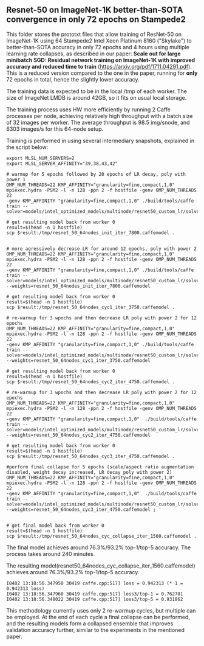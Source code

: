 ## Resnet-50 on ImageNet-1K better-than-SOTA convergence in only 72 epochs on Stampede2


This folder stores the prototxt files that allow training of ResNet-50 on ImageNet-1K using 64 Stampede2 Intel Xeon Platinum 8160 ("Skylake") to better-than-SOTA accuracy in only 72 epochs and 4 hours using multiple learning rate collapses, as described in our paper: **Scale out for large minibatch SGD: Residual network training on ImageNet-1K with improved accuracy and reduced time to train** (https://arxiv.org/pdf/1711.04291.pdf). This is a reduced version compared to the one in the paper, running for **only** 72 epochs in total, hence the slightly lower accuracy.

The training data is expected to be in the local /tmp of each worker. The size of ImageNet LMDB is around 42GB, so it fits on usual local storage.

The training process uses HW more efficiently by running 2 Caffe processes per node, achieving relatively high throughput with a batch size of 32 images per worker. The average throughput is 98.5 img/snode, and 6303 images/s for this 64-node setup.


Training is performed in using several intermediary snapshots, explained in the script below:

	export MLSL_NUM_SERVERS=2
	export MLSL_SERVER_AFFINITY="39,38,43,42"

	# warmup for 5 epochs followed by 20 epochs of LR decay, poly with power 1
	OMP_NUM_THREADS=22 KMP_AFFINITY="granularity=fine,compact,1,0"  mpiexec.hydra -PSM2 -l -n 128 -ppn 2 -f hostfile -genv OMP_NUM_THREADS 22  
	-genv KMP_AFFINITY "granularity=fine,compact,1,0" ./build/tools/caffe train --solver=models/intel_optimized_models/multinode/resnet50_custom_lr/solver_init.prototxt 

	# get resulting model back from worker 0
	result=$(head -n 1 hostfile)
	scp $result:/tmp/resnet_50_64nodes_init_iter_7800.caffemodel .


	# more agressively decrease LR for around 12 epochs, poly with power 2
	OMP_NUM_THREADS=22 KMP_AFFINITY="granularity=fine,compact,1,0"  mpiexec.hydra -PSM2 -l -n 128 -ppn 2 -f hostfile -genv OMP_NUM_THREADS 22  
	-genv KMP_AFFINITY "granularity=fine,compact,1,0" ./build/tools/caffe train --solver=models/intel_optimized_models/multinode/resnet50_custom_lr/solver_cyc1.prototxt 
	--weights=resnet_50_64nodes_init_iter_7800.caffemodel

	# get resulting model back from worker 0
	result=$(head -n 1 hostfile)
	scp $result:/tmp/resnet_50_64nodes_cyc1_iter_3750.caffemodel .

	# re-warmup for 3 wpochs and then decrease LR poly with power 2 for 12 epochs
	OMP_NUM_THREADS=22 KMP_AFFINITY="granularity=fine,compact,1,0"  mpiexec.hydra -PSM2 -l -n 128 -ppn 2 -f hostfile -genv OMP_NUM_THREADS 22  
	-genv KMP_AFFINITY "granularity=fine,compact,1,0" ./build/tools/caffe train --solver=models/intel_optimized_models/multinode/resnet50_custom_lr/solver_cyc2.prototxt 
	--weights=resnet_50_64nodes_cyc1_iter_3750.caffemodel

	# get resulting model back from worker 0
	result=$(head -n 1 hostfile)
	scp $result:/tmp/resnet_50_64nodes_cyc2_iter_4750.caffemodel .

	# re-warmup for 3 wpochs and then decrease LR poly with power 2 for 12 epochs
	OMP_NUM_THREADS=22 KMP_AFFINITY="granularity=fine,compact,1,0"  mpiexec.hydra -PSM2 -l -n 128 -ppn 2 -f hostfile -genv OMP_NUM_THREADS 22  
	-genv KMP_AFFINITY "granularity=fine,compact,1,0"  ./build/tools/caffe train --solver=models/intel_optimized_models/multinode/resnet50_custom_lr/solver_cyc3.prototxt 
	--weights=resnet_50_64nodes_cyc2_iter_4750.caffemodel

	# get resulting model back from worker 0
	result=$(head -n 1 hostfile)
	scp $result:/tmp/resnet_50_64nodes_cyc3_iter_4750.caffemodel .
	
	#perform final collapse for 5 epochs (scale/aspect ratio augmentation disabled, weight decay increased, LR decay poly with power 2)
	OMP_NUM_THREADS=22 KMP_AFFINITY="granularity=fine,compact,1,0"  mpiexec.hydra -PSM2 -l -n 128 -ppn 2 -f hostfile -genv OMP_NUM_THREADS 22  
	-genv KMP_AFFINITY "granularity=fine,compact,1,0"  ./build/tools/caffe train --solver=models/intel_optimized_models/multinode/resnet50_custom_lr/solver_collapse.prototxt 
	--weights=resnet_50_64nodes_cyc3_iter_4750.caffemodel ; '


	# get final model back from worker 0
	result=$(head -n 1 hostfile)
	scp $result:/tmp/resnet_50_64nodes_cyc_collapse_iter_1560.caffemodel .



The final model achieves around 76.3%/93.2% top-1/top-5 accuracy. The process takes around 240 minutes.



The resulting model(resnet50_64nodes_cyc_collapse_iter_1560.caffemodel) achieves around 76.3%/93.2% top-1/top-5 accuracy. 

	I0402 13:18:56.347950 30419 caffe.cpp:517] loss = 0.942313 (* 1 = 0.942313 loss)
	I0402 13:18:56.347960 30419 caffe.cpp:517] loss3/top-1 = 0.762781
	I0402 13:18:56.348022 30419 caffe.cpp:517] loss3/top-5 = 0.931862


This methodology currently uses only 2 re-warmup cycles, but multiple can be employed. At the end of each cycle a final collapse can be performed, and the resulting models form a collapsed ensemble that improves validation accuracy further, similar to the experiments in the mentioned paper.

